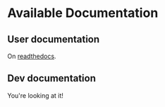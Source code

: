 # Available Documentation

## User documentation

On [readthedocs](https://certifier.readthedocs.io/).

## Dev documentation

You're looking at it!
